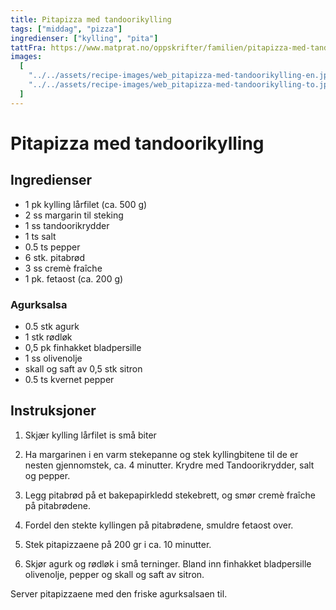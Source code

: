 ```yaml
---
title: Pitapizza med tandoorikylling
tags: ["middag", "pizza"]
ingredienser: ["kylling", "pita"]
tattFra: https://www.matprat.no/oppskrifter/familien/pitapizza-med-tandoorikylling/
images:
  [
    "../../assets/recipe-images/web_pitapizza-med-tandoorikylling-en.jpg",
    "../../assets/recipe-images/web_pitapizza-med-tandoorikylling-to.jpg",
  ]
---
```


# Pitapizza med tandoorikylling

## Ingredienser

- 1 pk kylling lårfilet (ca. 500 g)
- 2 ss margarin til steking
- 1 ss tandoorikrydder
- 1 ts salt
- 0.5 ts pepper
- 6 stk. pitabrød
- 3 ss cremè fraîche
- 1 pk. fetaost (ca. 200 g)

### Agurksalsa

- 0.5 stk agurk
- 1 stk rødløk
- 0,5 pk finhakket bladpersille
- 1 ss olivenolje
- skall og saft av 0,5 stk sitron
- 0.5 ts kvernet pepper

## Instruksjoner

1. Skjær kylling lårfilet is små biter

2. Ha margarinen i en varm stekepanne og stek kyllingbitene til de er nesten gjennomstek, ca. 4 minutter. Krydre med Tandoorikrydder, salt og pepper.

3. Legg pitabrød på et bakepapirkledd stekebrett, og smør cremè fraîche på pitabrødene.

4. Fordel den stekte kyllingen på pitabrødene, smuldre fetaost over.

5. Stek pitapizzaene på 200 gr i ca. 10 minutter.

6. Skjør agurk og rødløk i små terninger. Bland inn finhakket bladpersille olivenolje, pepper og skall og saft av sitron.

Server pitapizzaene med den friske agurksalsaen til.
